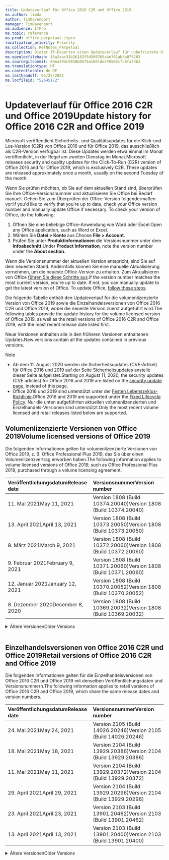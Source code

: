 ```yaml
---
title: Updateverlauf für Office 2016 C2R und Office 2019
ms.author: timda
author: TimDavenport
manager: TimDavenport
ms.audience: ITPro
ms.topic: reference
ms.prod: office-perpetual-itpro
localization_priority: Priority
ms.collection: RelNotes_Perpetual
description: Bietet IT-Experten einen Updateverlauf für unbefristete Office 2016- und 2019-Versionen, die Klick-und-Los (C2R) verwenden.
ms.openlocfilehash: 18a2aac31b26182f5d369765a4e761ab3a075203
ms.sourcegitcommit: 89ea204c9830b05f6a1681dee76502cfc8fa7db2
ms.translationtype: HT
ms.contentlocale: de-DE
ms.lasthandoff: 05/25/2021
ms.locfileid: "52645172"
---
```

# <a name="update-history-for-office-2016-c2r-and-office-2019"></a><span data-ttu-id="70def-103">Updateverlauf für Office 2016 C2R und Office 2019</span><span class="sxs-lookup"><span data-stu-id="70def-103">Update history for Office 2016 C2R and Office 2019</span></span>

<span data-ttu-id="70def-p101">Microsoft veröffentlicht Sicherheits- und Qualitätsupdates für die Klick-und-Los-Version (C2R) von Office 2016 und für Office 2019, das ausschließlich als C2R-Version verfügbar ist. Diese Updates werden etwa einmal im Monat veröffentlicht, in der Regel am zweiten Dienstag im Monat.</span><span class="sxs-lookup"><span data-stu-id="70def-p101">Microsoft releases security and quality updates for the Click-To-Run (C2R) version of Office 2016 and for Office 2019, which is exclusively C2R. These updates are released approximately once a month, usually on the second Tuesday of the month.</span></span>

<span data-ttu-id="70def-p102">Wenn Sie prüfen möchten, ob Sie auf dem aktuellen Stand sind, überprüfen Sie Ihre Office-Versionsnummer und aktualisieren Sie Office bei Bedarf manuell. Gehen Sie zum Überprüfen der Office-Version folgendermaßen vor:</span><span class="sxs-lookup"><span data-stu-id="70def-p102">If you'd like to verify that you're up to date, check your Office version number and manually update Office if necessary. To check your version of Office, do the following:</span></span>

  1.    <span data-ttu-id="70def-108">Öffnen Sie eine beliebige Office-Anwendung wie Word oder Excel.</span><span class="sxs-lookup"><span data-stu-id="70def-108">Open any Office application, such as Word or Excel.</span></span>
  2.    <span data-ttu-id="70def-109">Wählen Sie **Datei > Konto** aus.</span><span class="sxs-lookup"><span data-stu-id="70def-109">Choose **File > Account**.</span></span>
  3.    <span data-ttu-id="70def-110">Prüfen Sie unter **Produktinformationen** die Versionsnummer unter dem **Infoabschnitt**.</span><span class="sxs-lookup"><span data-stu-id="70def-110">Under **Product Information**, note the version number under the **About section**.</span></span>

<span data-ttu-id="70def-p103">Wenn die Versionsnummer der aktuellen Version entspricht, sind Sie auf dem neuesten Stand. Andernfalls können Sie eine manuelle Aktualisierung vornehmen, um die neueste Office-Version zu erhalten. Zum Aktualisieren von Office [führen Sie diese Schritte aus](https://support.office.com/article/2ab296f3-7f03-43a2-8e50-46de917611c5).</span><span class="sxs-lookup"><span data-stu-id="70def-p103">If the version number matches the most current version, you're up to date. If not, you can manually update to get the latest version of Office. To update Office, [follow these steps](https://support.office.com/article/2ab296f3-7f03-43a2-8e50-46de917611c5).</span></span>


<span data-ttu-id="70def-114">Die folgende Tabelle enthält den Updateverlauf für die volumenlizenzierte Version von Office 2019 sowie die Einzelhandelsversionen von Office 2016 C2R und Office 2019, wobei die neueste Version zuerst aufgeführt wird.</span><span class="sxs-lookup"><span data-stu-id="70def-114">The following tables provide the update history for the volume licensed version of Office 2019, as well as the retail versions of Office 2016 C2R and Office 2019, with the most recent release date listed first.</span></span>

<span data-ttu-id="70def-115">Neue Versionen enthalten alle in den früheren Versionen enthaltenen Updates.</span><span class="sxs-lookup"><span data-stu-id="70def-115">New versions contain all the updates contained in previous versions.</span></span>


 > [!NOTE]
> - <span data-ttu-id="70def-116">Ab dem 11. August 2020 werden die Sicherheitsupdates (CVE-Artikel) für Office 2016 und 2019 auf der Seite [Sicherheitsupdates](./microsoft365-apps-security-updates.md) anstelle dieser Seite aufgelistet.</span><span class="sxs-lookup"><span data-stu-id="70def-116">Starting on August 11, 2020, the security updates (CVE articles) for Office 2016 and 2019 are listed on the [security update page](./microsoft365-apps-security-updates.md), instead of this page.</span></span> 
> - <span data-ttu-id="70def-117">Office 2016 und 2019 sind unterstützt unter der [Festen Lebenszyklus-Richtlinie](/lifecycle/policies/fixed).</span><span class="sxs-lookup"><span data-stu-id="70def-117">Office 2016 and 2019 are supported under the [Fixed Lifecycle Policy](/lifecycle/policies/fixed).</span></span> <span data-ttu-id="70def-118">Nur die unten aufgeführten aktuellen volumenlizenzierten und Einzelhandels-Versionen sind unterstützt.</span><span class="sxs-lookup"><span data-stu-id="70def-118">Only the most recent volume licensed and retail releases listed below are supported.</span></span>


## <a name="volume-licensed-versions-of-office-2019"></a><span data-ttu-id="70def-119">Volumenlizenzierte Versionen von Office 2019</span><span class="sxs-lookup"><span data-stu-id="70def-119">Volume licensed versions of Office 2019</span></span>
<span data-ttu-id="70def-120">Die folgenden Informationen gelten für volumenlizenzierte Versionen von Office 2019, z. B. Office Professional Plus 2019, das Sie über einen Volumenlizenzvertrag erworben haben.</span><span class="sxs-lookup"><span data-stu-id="70def-120">The following information applies to volume licensed versions of Office 2019, such as Office Professional Plus 2019, purchased through a volume licensing agreement.</span></span>

[//]: # (NICHT ENTFERNEN VL TABELLE START)


|<span data-ttu-id="70def-122">**Veröffentlichungsdatum**</span><span class="sxs-lookup"><span data-stu-id="70def-122">**Release date**</span></span>|<span data-ttu-id="70def-123">**Versionsnummer**</span><span class="sxs-lookup"><span data-stu-id="70def-123">**Version number**</span></span>|
|:-----|:-----|
|<span data-ttu-id="70def-124">11. Mai 2021</span><span class="sxs-lookup"><span data-stu-id="70def-124">May 11, 2021</span></span>|<span data-ttu-id="70def-125">Version 1808 (Build 10374.20040)</span><span class="sxs-lookup"><span data-stu-id="70def-125">Version 1808 (Build 10374.20040)</span></span>|
|<span data-ttu-id="70def-126">13. April 2021</span><span class="sxs-lookup"><span data-stu-id="70def-126">April 13, 2021</span></span>|<span data-ttu-id="70def-127">Version 1808 (Build 10373.20050)</span><span class="sxs-lookup"><span data-stu-id="70def-127">Version 1808 (Build 10373.20050)</span></span>|
|<span data-ttu-id="70def-128">9. März 2021</span><span class="sxs-lookup"><span data-stu-id="70def-128">March 9, 2021</span></span>|<span data-ttu-id="70def-129">Version 1808 (Build 10372.20060)</span><span class="sxs-lookup"><span data-stu-id="70def-129">Version 1808 (Build 10372.20060)</span></span>|
|<span data-ttu-id="70def-130">9. Februar 2021</span><span class="sxs-lookup"><span data-stu-id="70def-130">February 9, 2021</span></span>|<span data-ttu-id="70def-131">Version 1808 (Build 10371.20060)</span><span class="sxs-lookup"><span data-stu-id="70def-131">Version 1808 (Build 10371.20060)</span></span>|
|<span data-ttu-id="70def-132">12. Januar 2021</span><span class="sxs-lookup"><span data-stu-id="70def-132">January 12, 2021</span></span>|<span data-ttu-id="70def-133">Version 1808 (Build 10370.20052)</span><span class="sxs-lookup"><span data-stu-id="70def-133">Version 1808 (Build 10370.20052)</span></span>|
|<span data-ttu-id="70def-134">8. Dezember 2020</span><span class="sxs-lookup"><span data-stu-id="70def-134">December 8, 2020</span></span>|<span data-ttu-id="70def-135">Version 1808 (Build 10369.20032)</span><span class="sxs-lookup"><span data-stu-id="70def-135">Version 1808 (Build 10369.20032)</span></span>|


[//]: # (NICHT ENTFERNEN VL TABELLE ENDE)

<details>
<summary><span data-ttu-id="70def-137">Ältere Versionen</span><span class="sxs-lookup"><span data-stu-id="70def-137">Older Versions</span></span></summary>
 

[//]: # (NICHT ENTFERNEN VL ALTE TABELLE START)


|<span data-ttu-id="70def-139">**Veröffentlichungsdatum**</span><span class="sxs-lookup"><span data-stu-id="70def-139">**Release date**</span></span>|<span data-ttu-id="70def-140">**Versionsnummer**</span><span class="sxs-lookup"><span data-stu-id="70def-140">**Version number**</span></span>|
|:-----|:-----|
|<span data-ttu-id="70def-141">10. November 2020</span><span class="sxs-lookup"><span data-stu-id="70def-141">November 10, 2020</span></span>|<span data-ttu-id="70def-142">Version 1808 (Build 10368.20035)</span><span class="sxs-lookup"><span data-stu-id="70def-142">Version 1808 (Build 10368.20035)</span></span>|
|<span data-ttu-id="70def-143">13. Oktober 2020</span><span class="sxs-lookup"><span data-stu-id="70def-143">October 13, 2020</span></span>|<span data-ttu-id="70def-144">Version 1808 (Build 10367.20048)</span><span class="sxs-lookup"><span data-stu-id="70def-144">Version 1808 (Build 10367.20048)</span></span>|
|<span data-ttu-id="70def-145">8. September 2020</span><span class="sxs-lookup"><span data-stu-id="70def-145">September 8, 2020</span></span>|<span data-ttu-id="70def-146">Version 1808 (Build 10366.20016)</span><span class="sxs-lookup"><span data-stu-id="70def-146">Version 1808 (Build 10366.20016)</span></span>|
|<span data-ttu-id="70def-147">11. August 2020</span><span class="sxs-lookup"><span data-stu-id="70def-147">August 11, 2020</span></span>|<span data-ttu-id="70def-148">Version 1808 (Build 10364.20059)</span><span class="sxs-lookup"><span data-stu-id="70def-148">Version 1808 (Build 10364.20059)</span></span>|
|<span data-ttu-id="70def-149">14. Juli 2020</span><span class="sxs-lookup"><span data-stu-id="70def-149">July 14, 2020</span></span>   |<span data-ttu-id="70def-150">Version 1808 (Build 10363.20015)</span><span class="sxs-lookup"><span data-stu-id="70def-150">Version 1808 (Build 10363.20015)</span></span>  |
|<span data-ttu-id="70def-151">9. Juni 2020</span><span class="sxs-lookup"><span data-stu-id="70def-151">June 9, 2020</span></span>   |<span data-ttu-id="70def-152">Version 1808 (Build 10361.20002)</span><span class="sxs-lookup"><span data-stu-id="70def-152">Version 1808 (Build 10361.20002)</span></span>  |
|<span data-ttu-id="70def-153">12. Mai 2020</span><span class="sxs-lookup"><span data-stu-id="70def-153">May 12, 2020</span></span>   |<span data-ttu-id="70def-154">Version 1808 (Build 10359.20023)</span><span class="sxs-lookup"><span data-stu-id="70def-154">Version 1808 (Build 10359.20023)</span></span>  |
|<span data-ttu-id="70def-155">14. April 2020</span><span class="sxs-lookup"><span data-stu-id="70def-155">April 14, 2020</span></span>   |<span data-ttu-id="70def-156">Version 1808 (Build 10358.20061)</span><span class="sxs-lookup"><span data-stu-id="70def-156">Version 1808 (Build 10358.20061)</span></span>  |
|<span data-ttu-id="70def-157">10. März 2020</span><span class="sxs-lookup"><span data-stu-id="70def-157">March 10, 2020</span></span>   |<span data-ttu-id="70def-158">Version 1808 (Build 10357.20081)</span><span class="sxs-lookup"><span data-stu-id="70def-158">Version 1808 (Build 10357.20081)</span></span>  |
|<span data-ttu-id="70def-159">11. Februar 2020</span><span class="sxs-lookup"><span data-stu-id="70def-159">February 11, 2020</span></span>   |<span data-ttu-id="70def-160">Version 1808 (Build 10356.20006)</span><span class="sxs-lookup"><span data-stu-id="70def-160">Version 1808 (Build 10356.20006)</span></span>  |


[//]: # (NICHT ENTFERNEN VL ALTE TABELLE ENDE)

</details>


<br/>

## <a name="retail-versions-of-office-2016-c2r-and-office-2019"></a><span data-ttu-id="70def-162">Einzelhandelsversionen von Office 2016 C2R und Office 2019</span><span class="sxs-lookup"><span data-stu-id="70def-162">Retail versions of Office 2016 C2R and Office 2019</span></span>
<span data-ttu-id="70def-163">Die folgenden Informationen gelten für die Einzelhandelsversionen von Office 2016 C2R und Office 2019 mit denselben Veröffentlichungsdaten und Versionsnummern.</span><span class="sxs-lookup"><span data-stu-id="70def-163">The following information applies to retail versions of Office 2016 C2R and Office 2019, which share the same release dates and version numbers.</span></span>

[//]: # (NICHT ENTFERNEN EINZELHANDEL TABELLE START)


|<span data-ttu-id="70def-165">**Veröffentlichungsdatum**</span><span class="sxs-lookup"><span data-stu-id="70def-165">**Release date**</span></span>|<span data-ttu-id="70def-166">**Versionsnummer**</span><span class="sxs-lookup"><span data-stu-id="70def-166">**Version number**</span></span>|
|:-----|:-----|
|<span data-ttu-id="70def-167">24. Mai 2021</span><span class="sxs-lookup"><span data-stu-id="70def-167">May 24, 2021</span></span>|<span data-ttu-id="70def-168">Version 2105 (Build 14026.20246)</span><span class="sxs-lookup"><span data-stu-id="70def-168">Version 2105 (Build 14026.20246)</span></span>|
|<span data-ttu-id="70def-169">18. Mai 2021</span><span class="sxs-lookup"><span data-stu-id="70def-169">May 18, 2021</span></span>|<span data-ttu-id="70def-170">Version 2104 (Build 13929.20386)</span><span class="sxs-lookup"><span data-stu-id="70def-170">Version 2104 (Build 13929.20386)</span></span>|
|<span data-ttu-id="70def-171">11. Mai 2021</span><span class="sxs-lookup"><span data-stu-id="70def-171">May 11, 2021</span></span>|<span data-ttu-id="70def-172">Version 2104 (Build 13929.20372)</span><span class="sxs-lookup"><span data-stu-id="70def-172">Version 2104 (Build 13929.20372)</span></span>|
|<span data-ttu-id="70def-173">29. April 2021</span><span class="sxs-lookup"><span data-stu-id="70def-173">April 29, 2021</span></span>|<span data-ttu-id="70def-174">Version 2104 (Build 13929.20296)</span><span class="sxs-lookup"><span data-stu-id="70def-174">Version 2104 (Build 13929.20296)</span></span>|
|<span data-ttu-id="70def-175">23. April 2021</span><span class="sxs-lookup"><span data-stu-id="70def-175">April 23, 2021</span></span>|<span data-ttu-id="70def-176">Version 2103 (Build 13901.20462)</span><span class="sxs-lookup"><span data-stu-id="70def-176">Version 2103 (Build 13901.20462)</span></span>|
|<span data-ttu-id="70def-177">13. April 2021</span><span class="sxs-lookup"><span data-stu-id="70def-177">April 13, 2021</span></span>|<span data-ttu-id="70def-178">Version 2103 (Build 13901.20400)</span><span class="sxs-lookup"><span data-stu-id="70def-178">Version 2103 (Build 13901.20400)</span></span>|


[//]: # (NICHT ENTFERNEN EINZELHANDEL TABELLE ENDE)

<details>
<summary><span data-ttu-id="70def-180">Ältere Versionen</span><span class="sxs-lookup"><span data-stu-id="70def-180">Older Versions</span></span></summary>
 

[//]: # (NICHT ENTFERNEN EINZELHANDEL ALTE TABELLE START)


|<span data-ttu-id="70def-182">**Veröffentlichungsdatum**</span><span class="sxs-lookup"><span data-stu-id="70def-182">**Release date**</span></span>|<span data-ttu-id="70def-183">**Versionsnummer**</span><span class="sxs-lookup"><span data-stu-id="70def-183">**Version number**</span></span>|
|:-----|:-----|
|<span data-ttu-id="70def-184">2. April 2021</span><span class="sxs-lookup"><span data-stu-id="70def-184">April 2, 2021</span></span>|<span data-ttu-id="70def-185">Version 2103 (Build 13901.20336)</span><span class="sxs-lookup"><span data-stu-id="70def-185">Version 2103 (Build 13901.20336)</span></span>|
|<span data-ttu-id="70def-186">30. März 2021</span><span class="sxs-lookup"><span data-stu-id="70def-186">March 30, 2021</span></span>|<span data-ttu-id="70def-187">Version 2103 (Build 13901.20312)</span><span class="sxs-lookup"><span data-stu-id="70def-187">Version 2103 (Build 13901.20312)</span></span>|
|<span data-ttu-id="70def-188">18. März 2021</span><span class="sxs-lookup"><span data-stu-id="70def-188">March 18, 2021</span></span>|<span data-ttu-id="70def-189">Version 2102 (Build 13801.20360)</span><span class="sxs-lookup"><span data-stu-id="70def-189">Version 2102 (Build 13801.20360)</span></span>|
|<span data-ttu-id="70def-190">9. März 2021</span><span class="sxs-lookup"><span data-stu-id="70def-190">March 9, 2021</span></span>|<span data-ttu-id="70def-191">Version 2102 (Build 13801.20294)</span><span class="sxs-lookup"><span data-stu-id="70def-191">Version 2102 (Build 13801.20294)</span></span>|
|<span data-ttu-id="70def-192">1. März 2021</span><span class="sxs-lookup"><span data-stu-id="70def-192">March 1, 2021</span></span>|<span data-ttu-id="70def-193">Version 2102 (Build 13801.20266)</span><span class="sxs-lookup"><span data-stu-id="70def-193">Version 2102 (Build 13801.20266)</span></span>|
|<span data-ttu-id="70def-194">16. Februar 2021</span><span class="sxs-lookup"><span data-stu-id="70def-194">February 16, 2021</span></span>|<span data-ttu-id="70def-195">Version 2101 (Build 13628.20448)</span><span class="sxs-lookup"><span data-stu-id="70def-195">Version 2101 (Build 13628.20448)</span></span>|
|<span data-ttu-id="70def-196">9. Februar 2021</span><span class="sxs-lookup"><span data-stu-id="70def-196">February 9, 2021</span></span>|<span data-ttu-id="70def-197">Version 2101 (Build 13628.20380)</span><span class="sxs-lookup"><span data-stu-id="70def-197">Version 2101 (Build 13628.20380)</span></span>|
|<span data-ttu-id="70def-198">26. Januar 2021</span><span class="sxs-lookup"><span data-stu-id="70def-198">January 26, 2021</span></span>|<span data-ttu-id="70def-199">Version 2101 (Build 13628.20274)</span><span class="sxs-lookup"><span data-stu-id="70def-199">Version 2101 (Build 13628.20274)</span></span>|
|<span data-ttu-id="70def-200">21. Januar 2021</span><span class="sxs-lookup"><span data-stu-id="70def-200">January 21, 2021</span></span>|<span data-ttu-id="70def-201">Version 2012 (Build 13530.20440)</span><span class="sxs-lookup"><span data-stu-id="70def-201">Version 2012 (Build 13530.20440)</span></span>|
|<span data-ttu-id="70def-202">12. Januar 2021</span><span class="sxs-lookup"><span data-stu-id="70def-202">January 12, 2021</span></span>|<span data-ttu-id="70def-203">Version 2012 (Build 13530.20376)</span><span class="sxs-lookup"><span data-stu-id="70def-203">Version 2012 (Build 13530.20376)</span></span>|
|<span data-ttu-id="70def-204">5. Januar 2021</span><span class="sxs-lookup"><span data-stu-id="70def-204">January 5, 2021</span></span>|<span data-ttu-id="70def-205">Version 2012 (Build 13530.20316)</span><span class="sxs-lookup"><span data-stu-id="70def-205">Version 2012 (Build 13530.20316)</span></span>|
|<span data-ttu-id="70def-206">21. Dezember 2020</span><span class="sxs-lookup"><span data-stu-id="70def-206">December 21, 2020</span></span>|<span data-ttu-id="70def-207">Version 2011 (Build 13426.20404)</span><span class="sxs-lookup"><span data-stu-id="70def-207">Version 2011 (Build 13426.20404)</span></span>|
|<span data-ttu-id="70def-208">8. Dezember 2020</span><span class="sxs-lookup"><span data-stu-id="70def-208">December 8, 2020</span></span>|<span data-ttu-id="70def-209">Version 2011 (Build 13426.20332)</span><span class="sxs-lookup"><span data-stu-id="70def-209">Version 2011 (Build 13426.20332)</span></span>|
|<span data-ttu-id="70def-210">2. Dezember 2020</span><span class="sxs-lookup"><span data-stu-id="70def-210">December 2, 2020</span></span>|<span data-ttu-id="70def-211">Version 2011 (Build 13426.20308)</span><span class="sxs-lookup"><span data-stu-id="70def-211">Version 2011 (Build 13426.20308)</span></span>|
|<span data-ttu-id="70def-212">30. November 2020</span><span class="sxs-lookup"><span data-stu-id="70def-212">November 30, 2020</span></span>|<span data-ttu-id="70def-213">Version 2011 (Build 13426.20294)</span><span class="sxs-lookup"><span data-stu-id="70def-213">Version 2011 (Build 13426.20294)</span></span>|
|<span data-ttu-id="70def-214">23. November 2020</span><span class="sxs-lookup"><span data-stu-id="70def-214">November 23, 2020</span></span>|<span data-ttu-id="70def-215">Version 2011 (Build 13426.20274)</span><span class="sxs-lookup"><span data-stu-id="70def-215">Version 2011 (Build 13426.20274)</span></span>|
|<span data-ttu-id="70def-216">17. November 2020</span><span class="sxs-lookup"><span data-stu-id="70def-216">November 17, 2020</span></span>|<span data-ttu-id="70def-217">Version 2010 (Build 13328.20408)</span><span class="sxs-lookup"><span data-stu-id="70def-217">Version 2010 (Build 13328.20408)</span></span>|
|<span data-ttu-id="70def-218">10. November 2020</span><span class="sxs-lookup"><span data-stu-id="70def-218">November 10, 2020</span></span>|<span data-ttu-id="70def-219">Version 2010 (Build 13328.20356)</span><span class="sxs-lookup"><span data-stu-id="70def-219">Version 2010 (Build 13328.20356)</span></span>|
|<span data-ttu-id="70def-220">27. Oktober 2020</span><span class="sxs-lookup"><span data-stu-id="70def-220">October 27, 2020</span></span>|<span data-ttu-id="70def-221">Version 2010 (Build 13328.20292)</span><span class="sxs-lookup"><span data-stu-id="70def-221">Version 2010 (Build 13328.20292)</span></span>|
|<span data-ttu-id="70def-222">21. Oktober 2020</span><span class="sxs-lookup"><span data-stu-id="70def-222">October 21, 2020</span></span>|<span data-ttu-id="70def-223">Version 2009 (Build 13231.20418)</span><span class="sxs-lookup"><span data-stu-id="70def-223">Version 2009 (Build 13231.20418)</span></span>|
|<span data-ttu-id="70def-224">13. Oktober 2020</span><span class="sxs-lookup"><span data-stu-id="70def-224">October 13, 2020</span></span>|<span data-ttu-id="70def-225">Version 2009 (Build 13231.20390)</span><span class="sxs-lookup"><span data-stu-id="70def-225">Version 2009 (Build 13231.20390)</span></span>|
|<span data-ttu-id="70def-226">8. Oktober 2020</span><span class="sxs-lookup"><span data-stu-id="70def-226">October 8, 2020</span></span>|<span data-ttu-id="70def-227">Version 2009 (Build 13231.20368)</span><span class="sxs-lookup"><span data-stu-id="70def-227">Version 2009 (Build 13231.20368)</span></span>|
|<span data-ttu-id="70def-228">28. September 2020</span><span class="sxs-lookup"><span data-stu-id="70def-228">September 28, 2020</span></span>|<span data-ttu-id="70def-229">Version 2009 (Build 13231.20262)</span><span class="sxs-lookup"><span data-stu-id="70def-229">Version 2009 (Build 13231.20262)</span></span>|
|<span data-ttu-id="70def-230">22. September 2020</span><span class="sxs-lookup"><span data-stu-id="70def-230">September 22, 2020</span></span>|<span data-ttu-id="70def-231">Version 2008 (Build 13127.20508)</span><span class="sxs-lookup"><span data-stu-id="70def-231">Version 2008 (Build 13127.20508)</span></span>|
|<span data-ttu-id="70def-232">9. September 2020</span><span class="sxs-lookup"><span data-stu-id="70def-232">September 9, 2020</span></span>|<span data-ttu-id="70def-233">Version 2008 (Build 13127.20408)</span><span class="sxs-lookup"><span data-stu-id="70def-233">Version 2008 (Build 13127.20408)</span></span>|
|<span data-ttu-id="70def-234">31. August 2020</span><span class="sxs-lookup"><span data-stu-id="70def-234">August 31, 2020</span></span>|<span data-ttu-id="70def-235">Version 2008 (Build 13127.20296)</span><span class="sxs-lookup"><span data-stu-id="70def-235">Version 2008 (Build 13127.20296)</span></span>|
|<span data-ttu-id="70def-236">25. August 2020</span><span class="sxs-lookup"><span data-stu-id="70def-236">August 25, 2020</span></span>|<span data-ttu-id="70def-237">Version 2007 (Build 13029.20460)</span><span class="sxs-lookup"><span data-stu-id="70def-237">Version 2007 (Build 13029.20460)</span></span>|
|<span data-ttu-id="70def-238">11. August 2020</span><span class="sxs-lookup"><span data-stu-id="70def-238">August 11, 2020</span></span>|<span data-ttu-id="70def-239">Version 2007 (Build 13029.20344)</span><span class="sxs-lookup"><span data-stu-id="70def-239">Version 2007 (Build 13029.20344)</span></span>|
|<span data-ttu-id="70def-240">30. Juli 2020</span><span class="sxs-lookup"><span data-stu-id="70def-240">July 30, 2020</span></span>|<span data-ttu-id="70def-241">Version 2007 (Build 13029.20308)</span><span class="sxs-lookup"><span data-stu-id="70def-241">Version 2007 (Build 13029.20308)</span></span>  |
|<span data-ttu-id="70def-242">28. Juli 2020</span><span class="sxs-lookup"><span data-stu-id="70def-242">July 28, 2020</span></span>|<span data-ttu-id="70def-243">Version 2006 (Build 13001.20498)</span><span class="sxs-lookup"><span data-stu-id="70def-243">Version 2006 (Build 13001.20498)</span></span>  |
|<span data-ttu-id="70def-244">14. Juli 2020</span><span class="sxs-lookup"><span data-stu-id="70def-244">July 14, 2020</span></span>|<span data-ttu-id="70def-245">Version 2006 (Build 13001.20384)</span><span class="sxs-lookup"><span data-stu-id="70def-245">Version 2006 (Build 13001.20384)</span></span>  |
|<span data-ttu-id="70def-246">30. Juni 2020</span><span class="sxs-lookup"><span data-stu-id="70def-246">June 30, 2020</span></span>|<span data-ttu-id="70def-247">Version 2006 (Build 13001.20266)</span><span class="sxs-lookup"><span data-stu-id="70def-247">Version 2006 (Build 13001.20266)</span></span>  |
|<span data-ttu-id="70def-248">24. Juni 2020</span><span class="sxs-lookup"><span data-stu-id="70def-248">June 24, 2020</span></span>|<span data-ttu-id="70def-249">Version 2005 (Build 12827.20470)</span><span class="sxs-lookup"><span data-stu-id="70def-249">Version 2005 (Build 12827.20470)</span></span>  |
|<span data-ttu-id="70def-250">9. Juni 2020</span><span class="sxs-lookup"><span data-stu-id="70def-250">June 9, 2020</span></span>|<span data-ttu-id="70def-251">Version 2005 (Build 12827.20336)</span><span class="sxs-lookup"><span data-stu-id="70def-251">Version 2005 (Build 12827.20336)</span></span>  |
|<span data-ttu-id="70def-252">2. Juni 2020</span><span class="sxs-lookup"><span data-stu-id="70def-252">June 2, 2020</span></span>|<span data-ttu-id="70def-253">Version 2005 (Build 12827.20268)</span><span class="sxs-lookup"><span data-stu-id="70def-253">Version 2005 (Build 12827.20268)</span></span>  |
|<span data-ttu-id="70def-254">21. Mai 2020</span><span class="sxs-lookup"><span data-stu-id="70def-254">May 21, 2020</span></span>|<span data-ttu-id="70def-255">Version 2004 (Build 12730.20352)</span><span class="sxs-lookup"><span data-stu-id="70def-255">Version 2004 (Build 12730.20352)</span></span>  |
|<span data-ttu-id="70def-256">12. Mai 2020</span><span class="sxs-lookup"><span data-stu-id="70def-256">May 12, 2020</span></span>|<span data-ttu-id="70def-257">Version 2004 (Build 12730.20270)</span><span class="sxs-lookup"><span data-stu-id="70def-257">Version 2004 (Build 12730.20270)</span></span>  |
|<span data-ttu-id="70def-258">4. Mai 2020</span><span class="sxs-lookup"><span data-stu-id="70def-258">May 4, 2020</span></span>|<span data-ttu-id="70def-259">Version 2004 (Build 12730.20250)</span><span class="sxs-lookup"><span data-stu-id="70def-259">Version 2004 (Build 12730.20250)</span></span>  |
|<span data-ttu-id="70def-260">29. April 2020</span><span class="sxs-lookup"><span data-stu-id="70def-260">April 29, 2020</span></span>|<span data-ttu-id="70def-261">Version 2004 (Build 12730.20236)</span><span class="sxs-lookup"><span data-stu-id="70def-261">Version 2004 (Build 12730.20236)</span></span>  |
|<span data-ttu-id="70def-262">15. April 2020</span><span class="sxs-lookup"><span data-stu-id="70def-262">April 15, 2020</span></span>|<span data-ttu-id="70def-263">Version 2003 (Build 12624.20466)</span><span class="sxs-lookup"><span data-stu-id="70def-263">Version 2003 (Build 12624.20466)</span></span>  |
|<span data-ttu-id="70def-264">14. April 2020</span><span class="sxs-lookup"><span data-stu-id="70def-264">April 14, 2020</span></span>|<span data-ttu-id="70def-265">Version 2003 (Build 12624.20442)</span><span class="sxs-lookup"><span data-stu-id="70def-265">Version 2003 (Build 12624.20442)</span></span>  |
|<span data-ttu-id="70def-266">31. März 2020</span><span class="sxs-lookup"><span data-stu-id="70def-266">March 31, 2020</span></span>|<span data-ttu-id="70def-267">Version 2003 (Build 12624.20382)</span><span class="sxs-lookup"><span data-stu-id="70def-267">Version 2003 (Build 12624.20382)</span></span>  |
|<span data-ttu-id="70def-268">25. März 2020</span><span class="sxs-lookup"><span data-stu-id="70def-268">March 25, 2020</span></span>|<span data-ttu-id="70def-269">Version 2003 (Build 12624.20320)</span><span class="sxs-lookup"><span data-stu-id="70def-269">Version 2003 (Build 12624.20320)</span></span>  |
|<span data-ttu-id="70def-270">10. März 2020</span><span class="sxs-lookup"><span data-stu-id="70def-270">March 10, 2020</span></span>|<span data-ttu-id="70def-271">Version 2002 (Build 12527.20278)</span><span class="sxs-lookup"><span data-stu-id="70def-271">Version 2002 (Build 12527.20278)</span></span>  |
|<span data-ttu-id="70def-272">1. März 2020</span><span class="sxs-lookup"><span data-stu-id="70def-272">March 1, 2020</span></span>   |<span data-ttu-id="70def-273">Version 2002 (Build 12527.20242)</span><span class="sxs-lookup"><span data-stu-id="70def-273">Version 2002 (Build 12527.20242)</span></span>  |


[//]: # (NICHT ENTFERNEN EINZELHANDEL ALTE TABELLE ENDE)


</details>